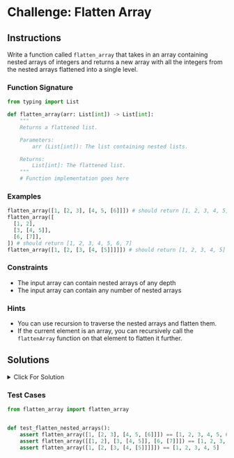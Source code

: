 # Challenge: Flatten Array

## Instructions

Write a function called `flatten_array` that takes in an array containing nested arrays of integers and returns a new array with all the integers from the nested arrays flattened into a single level.

### Function Signature

```python
from typing import List

def flatten_array(arr: List[int]) -> List[int]:
    """
    Returns a flattened list.

    Parameters:
        arr (List[int]): The list containing nested lists.

    Returns:
        List[int]: The flattened list.
    """
    # Function implementation goes here
```

### Examples

```python
flatten_array([1, [2, 3], [4, 5, [6]]]) # should return [1, 2, 3, 4, 5, 6]
flatten_array([
  [1, 2],
  [3, [4, 5]],
  [6, [7]],
]) # should return [1, 2, 3, 4, 5, 6, 7]
flatten_array([1, [2, [3, [4, [5]]]]]) # should return [1, 2, 3, 4, 5]
```

### Constraints

- The input array can contain nested arrays of any depth
- The input array can contain any number of nested arrays

### Hints

- You can use recursion to traverse the nested arrays and flatten them.
- If the current element is an array, you can recursively call the `flattenArray` function on that element to flatten it further.

## Solutions

<details>
  <summary>Click For Solution</summary>

```python
from typing import List


def flatten_array(arr: List[int]) -> List[int]:
    def flatten_array_helper(i, arr, result):
        if len(arr) == i:
            return

        if isinstance(arr[i], list):
            flatten_array_helper(0, arr[i], result)
        else:
            result.append(arr[i])
        flatten_array_helper(i + 1, arr, result)

    result = []
    flatten_array_helper(0, arr, result)
    return result

```

### Explanation

- use a helper function passing i to iterate thru array
- if i is the length of the array return
- if the element at i is a list recursively call the flatten array
- else append the current element to the result array
- recursively go to other elements by flatten_array_helper(i + 1, arr, result)

</details>

### Test Cases

```python
from flatten_array import flatten_array


def test_flatten_nested_arrays():
    assert flatten_array([1, [2, 3], [4, 5, [6]]]) == [1, 2, 3, 4, 5, 6]
    assert flatten_array([[1, 2], [3, [4, 5]], [6, [7]]]) == [1, 2, 3, 4, 5, 6, 7]
    assert flatten_array([1, [2, [3, [4, [5]]]]]) == [1, 2, 3, 4, 5]

```
